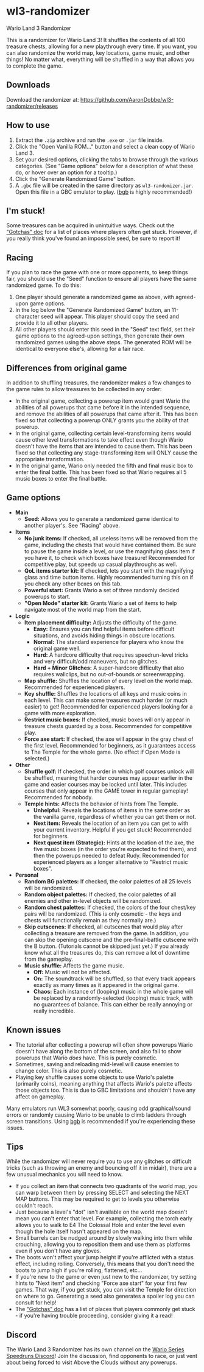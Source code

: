 # wl3-randomizer
Wario Land 3 Randomizer

This is a randomizer for Wario Land 3! It shuffles the contents of all 100 treasure chests, allowing for a new playthrough every time. If you want, you can also randomize the world map, key locations, game music, and other things! No matter what, everything will be shuffled in a way that allows you to complete the game. 

## Downloads
Download the randomizer at: https://github.com/AaronDobbe/wl3-randomizer/releases

## How to use
1. Extract the `.zip` archive and run the `.exe` or `.jar` file inside.
2. Click the "Open Vanilla ROM..." button and select a clean copy of Wario Land 3.
3. Set your desired options, clicking the tabs to browse through the various categories. (See "Game options" below for a description of what these do, or hover over an option for a tooltip.)
4. Click the "Generate Randomized Game" button.
5. A `.gbc` file will be created in the same directory as `wl3-randomizer.jar`. Open this file in a GBC emulator to play. ([bgb](http://bgb.bircd.org/) is highly recommended!)

## I'm stuck!
Some treasures can be acquired in unintuitive ways. Check out the ["Gotchas" doc](https://docs.google.com/document/d/1fYzp5uflcDFz836a_4Erpzw49fJjjvobjjyRKRJPWCQ/edit?usp=sharing) for a list of places where players often get stuck. However, if you really think you've found an impossible seed, be sure to report it!

## Racing
If you plan to race the game with one or more opponents, to keep things fair, you should use the "Seed" function to ensure all players have the same randomized game. To do this:
1. One player should generate a randomized game as above, with agreed-upon game options.
2. In the log below the "Generate Randomized Game" button, an 11-character seed will appear. This player should copy the seed and provide it to all other players.
3. All other players should enter this seed in the "Seed" text field, set their game options to the agreed-upon settings, then generate their own randomized games using the above steps. The generated ROM will be identical to everyone else's, allowing for a fair race.

## Differences from original game
In addition to shuffling treasures, the randomizer makes a few changes to the game rules to allow treasures to be collected in any order:
* In the original game, collecting a powerup item would grant Wario the abilities of all powerups that came before it in the intended sequence, and remove the abilities of all powerups that came after it. This has been fixed so that collecting a powerup ONLY grants you the ability of that powerup.
* In the original game, collecting certain level-transforming items would cause other level transformations to take effect even though Wario doesn't have the items that are intended to cause them. This has been fixed so that collecting any stage-transforming item will ONLY cause the appropriate transformation.
* In the original game, Wario only needed the fifth and final music box to enter the final battle. This has been fixed so that Wario requires all 5 music boxes to enter the final battle.

## Game options
* **Main**
  * **Seed:** Allows you to generate a randomized game identical to another player's. See "Racing" above.
* **Items**
  * **No junk items:** If checked, all useless items will be removed from the game, including the chests that would have contained them. Be sure to pause the game inside a level, or use the magnifying glass item if you have it, to check which boxes have treasure! Recommended for competitive play, but speeds up casual playthroughs as well.
  * **QoL items starter kit:** If checked, lets you start with the magnifying glass and time button items. Highly recommended turning this on if you check any other boxes on this tab.
  * **Powerful start:** Grants Wario a set of three randomly decided powerups to start.
  * **"Open Mode" starter kit:** Grants Wario a set of items to help navigate most of the world map from the start.
* **Logic**
  * **Item placement difficulty:** Adjusts the difficulty of the game.
    * **Easy:** Ensures you can find helpful items before difficult situations, and avoids hiding things in obscure locations.
    * **Normal:** The standard experience for players who know the original game well.
    * **Hard:** A hardcore difficulty that requires speedrun-level tricks and very difficult/odd maneuvers, but no glitches.
    * **Hard + Minor Glitches:** A super-hardcore difficulty that also requires wallclips, but no out-of-bounds or screenwrapping.
  * **Map shuffle:** Shuffles the location of every level on the world map. Recommended for experienced players.
  * **Key shuffle:** Shuffles the locations of all keys and music coins in each level. This can make some treasures much harder (or much easier) to get! Recommended for experienced players looking for a game with more exploration.
  * **Restrict music boxes:** If checked, music boxes will only appear in treasure chests guarded by a boss. Recommended for competitive play.
  * **Force axe start:** If checked, the axe will appear in the gray chest of the first level. Recommended for beginners, as it guarantees access to The Temple for the whole game. (No effect if Open Mode is selected.)
* **Other**
  * **Shuffle golf:** If checked, the order in which golf courses unlock will be shuffled, meaning that harder courses may appear earlier in the game and easier courses may be locked until later. This includes courses that only appear in the GAME tower in regular gameplay! Recommended for nobody.
  * **Temple hints:** Affects the behavior of hints from The Temple.
      * **Unhelpful:** Reveals the locations of items in the same order as the vanilla game, regardless of whether you can get them or not.
      * **Next item:** Reveals the location of an item you can get to with your current inventory. Helpful if you get stuck! Recommended for beginners.
      * **Next quest item (Strategic):** Hints at the location of the axe, the five music boxes (in the order you're expected to find them), and then the powerups needed to defeat Rudy. Recommended for experienced players as a longer alternative to "Restrict music boxes".
* **Personal** 
  * **Random BG palettes:** If checked, the color palettes of all 25 levels will be randomized.
  * **Random object palettes:** If checked, the color palettes of all enemies and other in-level objects will be randomized.
  * **Random chest palettes:** If checked, the colors of the four chest/key pairs will be randomized. (This is only cosmetic - the keys and chests will functionally remain as they normally are.)
  * **Skip cutscenes:** If checked, all cutscenes that would play after collecting a treasure are removed from the game. In addition, you can skip the opening cutscene and the pre-final-battle cutscene with the B button. (Tutorials cannot be skipped just yet.) If you already know what all the treasures do, this can remove a lot of downtime from the gameplay.
  * **Music shuffle:** Affects the game music.
      * **Off:** Music will not be affected.
      * **On:** The soundtrack will be shuffled, so that every track appears exactly as many times as it appeared in the original game.
      * **Chaos:** Each instance of (looping) music in the whole game will be replaced by a randomly-selected (looping) music track, with no guarantees of balance. This can either be really annoying or really incredible.  

## Known issues
* The tutorial after collecting a powerup will often show powerups Wario doesn't have along the bottom of the screen, and also fail to show powerups that Wario *does* have. This is purely cosmetic.
* Sometimes, saving and reloading mid-level will cause enemies to change color. This is also purely cosmetic.
* Playing key shuffle causes some objects to use Wario's palette (primarily coins), meaning anything that affects Wario's palette affects those objects too. This is due to GBC limitations and shouldn't have any affect on gameplay.

Many emulators run WL3 somewhat poorly, causing odd graphical/sound errors or randomly causing Wario to be unable to climb ladders through screen transitions. Using [bgb](http://bgb.bircd.org/) is recommended if you're experiencing these issues.

## Tips
While the randomizer will never require you to use any glitches or difficult tricks (such as throwing an enemy and bouncing off it in midair), there are a few unusual mechanics you will need to know.
* If you collect an item that connects two quadrants of the world map, you can warp between them by pressing SELECT and selecting the NEXT MAP buttons. This may be required to get to levels you otherwise couldn't reach.
* Just because a level's "dot" isn't available on the world map doesn't mean you can't enter that level. For example, collecting the torch early allows you to walk to E4 The Colossal Hole and enter the level even though the hole itself hasn't appeared on the map.
* Small barrels can be nudged around by slowly walking into them while crouching, allowing you to reposition them and use them as platforms even if you don't have any gloves.
* The boots won't affect your jump height if you're afflicted with a status effect, including rolling. Conversely, this means that you don't need the boots to jump high if you're rolling, flattened, etc...
* If you're new to the game or even just new to the randomizer, try setting hints to "Next item" and checking "Force axe start" for your first few games. That way, if you get stuck, you can visit the Temple for direction on where to go. Generating a seed also generates a spoiler log you can consult for help!
* The ["Gotchas" doc](https://docs.google.com/document/d/1fYzp5uflcDFz836a_4Erpzw49fJjjvobjjyRKRJPWCQ/edit?usp=sharing) has a list of places that players commonly get stuck - if you're having trouble proceeding, consider giving it a read!

## Discord
The Wario Land 3 Randomizer has its own channel on the [Wario Series Speedruns Discord](https://discord.gg/gfrMAVv)! Join the discussion, find opponents to race, or just vent about being forced to visit Above the Clouds without any powerups. 
